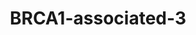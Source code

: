 ---
title: BRCA1-associated-3
layout: osd-exhibit
paper: config-mehta-2020
figure: BRCA1-associated-3
---